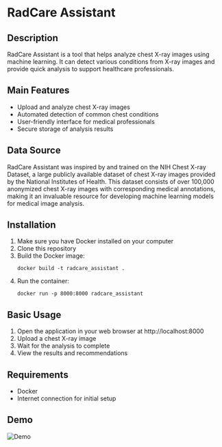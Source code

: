 # RadCare Assistant

## Description

RadCare Assistant is a tool that helps analyze chest X-ray images using machine learning. It can detect various conditions from X-ray images and provide quick analysis to support healthcare professionals.

## Main Features

- Upload and analyze chest X-ray images
- Automated detection of common chest conditions
- User-friendly interface for medical professionals
- Secure storage of analysis results

## Data Source

RadCare Assistant was inspired by and trained on the NIH Chest X-ray Dataset, a large publicly available dataset of chest X-ray images provided by the National Institutes of Health. This dataset consists of over 100,000 anonymized chest X-ray images with corresponding medical annotations, making it an invaluable resource for developing machine learning models for medical image analysis.

## Installation

1. Make sure you have Docker installed on your computer
2. Clone this repository
3. Build the Docker image:
   ```
   docker build -t radcare_assistant .
   ```
4. Run the container:
   ```
   docker run -p 8000:8000 radcare_assistant
   ```

## Basic Usage

1. Open the application in your web browser at http://localhost:8000
2. Upload a chest X-ray image
3. Wait for the analysis to complete
4. View the results and recommendations

## Requirements

- Docker
- Internet connection for initial setup

## Demo

![Demo](demo.gif)
